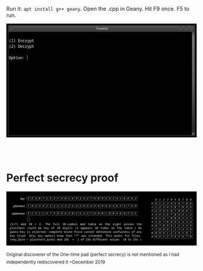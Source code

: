 Run it: ```apt install g++ geany```. Open the .cpp in Geany. Hit F9 once. F5 to run.

<p align="center">
  <img src="https://raw.githubusercontent.com/compromise-evident/passOTP/refs/heads/main/Other/Terminal.png">
</p>

<br>
<br>

# Perfect secrecy proof

<p align="center">
  <img src="https://raw.githubusercontent.com/compromise-evident/passOTP/main/Other/Perfect_secrecy_proof.png">
</p>

<sup>Original discoverer of the One-time pad (perfect secrecy) is not mentioned as I had independently rediscovered it ~December 2019</sup>
